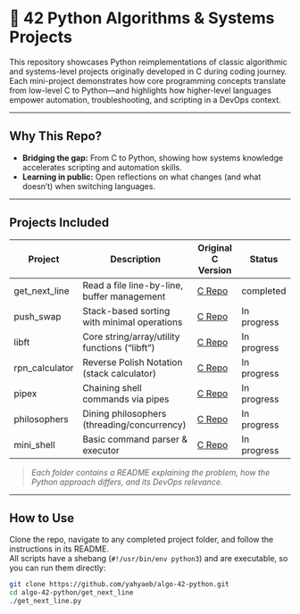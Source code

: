 # 🐍 42 Python Algorithms & Systems Projects

This repository showcases Python reimplementations of classic algorithmic and systems-level projects originally developed in C during coding journey.
Each mini-project demonstrates how core programming concepts translate from low-level C to Python—and highlights how higher-level languages empower automation, troubleshooting, and scripting in a DevOps context.

---

## Why This Repo?

- **Bridging the gap:** From C to Python, showing how systems knowledge accelerates scripting and automation skills.
- **Learning in public:** Open reflections on what changes (and what doesn’t) when switching languages.

---

## Projects Included

| Project         | Description                                           | Original C Version                              | Status        |
|-----------------|------------------------------------------------------|-------------------------------------------------|---------------|
| get_next_line   | Read a file line-by-line, buffer management          | [C Repo](https://github.com/yahyaeb/get_next_line)         | completed     |
| push_swap       | Stack-based sorting with minimal operations          | [C Repo](https://github.com/yahyaeb/push_swap)             | In progress   |
| libft           | Core string/array/utility functions (“libft”)        | [C Repo](https://github.com/yahyaeb/libft)                 | In progress   |
| rpn_calculator  | Reverse Polish Notation (stack calculator)           | [C Repo](https://github.com/yahyaeb/cpp-module-09)         | In progress   |
| pipex           | Chaining shell commands via pipes                    | [C Repo](https://github.com/yahyaeb/pipex)                 | In progress   |
| philosophers    | Dining philosophers (threading/concurrency)          | [C Repo](https://github.com/yahyaeb/philosophers)          | In progress   |
| mini_shell      | Basic command parser & executor                      | [C Repo](https://github.com/yahyaeb/minishell)             | In progress   |

> *Each folder contains a README explaining the problem, how the Python approach differs, and its DevOps relevance.*

---

## How to Use

Clone the repo, navigate to any completed project folder, and follow the instructions in its README.  
All scripts have a shebang (`#!/usr/bin/env python3`) and are executable, so you can run them directly:

```bash
git clone https://github.com/yahyaeb/algo-42-python.git
cd algo-42-python/get_next_line
./get_next_line.py
